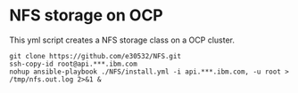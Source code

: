 # NFS storage on OCP

This yml script creates a NFS storage class on a OCP cluster. 
```
git clone https://github.com/e30532/NFS.git
ssh-copy-id root@api.***.ibm.com
nohup ansible-playbook ./NFS/install.yml -i api.***.ibm.com, -u root > /tmp/nfs.out.log 2>&1 &
```

